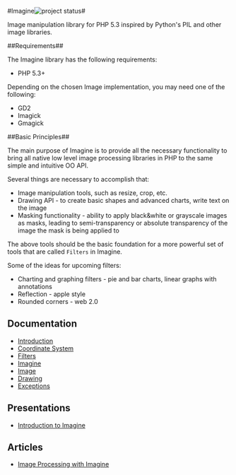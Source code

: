 #Imagine![project status](http://stillmaintained.com/avalanche123/Imagine.png)#

Image manipulation library for PHP 5.3 inspired by Python's PIL and other image
libraries.

##Requirements##

The Imagine library has the following requirements:

 - PHP 5.3+

Depending on the chosen Image implementation, you may need one of the following:

 - GD2
 - Imagick
 - Gmagick

##Basic Principles##

The main purpose of Imagine is to provide all the necessary functionality to bring all native low level image processing libraries in PHP to the same simple and intuitive OO API.

Several things are necessary to accomplish that:

* Image manipulation tools, such as resize, crop, etc.
* Drawing API - to create basic shapes and advanced charts, write text on the image
* Masking functionality - ability to apply black&white or grayscale images as masks, leading to semi-transparency or absolute transparency of the image the mask is being applied to

The above tools should be the basic foundation for a more powerful set of tools that are called ``Filters`` in Imagine.

Some of the ideas for upcoming filters:

* Charting and graphing filters - pie and bar charts, linear graphs with annotations
* Reflection - apple style
* Rounded corners - web 2.0

## Documentation ##

 - [Introduction](/avalanche123/Imagine/blob/master/docs/introduction.rst "Introduction")
 - [Coordinate System](/avalanche123/Imagine/blob/master/docs/coordinates.rst "Coordinate System")
 - [Filters](/avalanche123/Imagine/blob/master/docs/filters.rst "Filters and Transformations")
 - [Imagine](/avalanche123/Imagine/blob/master/docs/imagine.rst "ImagineInterface")
 - [Image](/avalanche123/Imagine/blob/master/docs/image.rst "ImageInterface")
 - [Drawing](/avalanche123/Imagine/blob/master/docs/drawing.rst "Drawing")
 - [Exceptions](/avalanche123/Imagine/blob/master/docs/exceptions.rst "Exceptions")

## Presentations ##

 - [Introduction to Imagine](http://www.slideshare.net/avalanche123/introduction-toimagine)

## Articles ##

 - [Image Processing with Imagine](http://www.phparch.com/2011/03/image-processing-with-imagine)